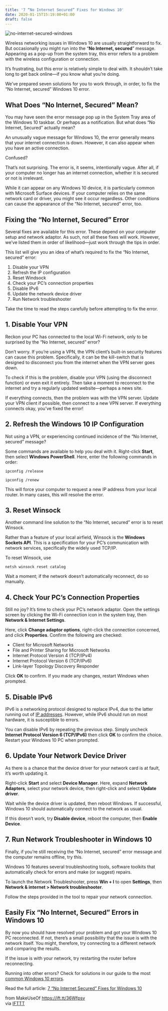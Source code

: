 ```yaml
---
title: '7 “No Internet Secured” Fixes for Windows 10'
date: 2020-01-15T15:19:00+01:00
draft: false
---
```


![no-internet-secured-windows](https://static.makeuseof.com/wp-content/uploads/2020/01/no-internet-secured-windows.jpg)

Wireless networking issues in Windows 10 are usually straightforward to fix. But occasionally you might run into the “**No Internet, secured**” message. Appearing as a pop-up from the system tray, this error refers to a problem with the wireless configuration or connection.

It’s frustrating, but this error is relatively simple to deal with. It shouldn’t take long to get back online—if you know what you’re doing.

We’ve prepared seven solutions for you to work through, in order, to fix the “No Internet, secured” Windows 10 error.

What Does “No Internet, Secured” Mean?
--------------------------------------

You may have seen the error message pop up in the System Tray area of the Windows 10 taskbar. Or perhaps as a notification. But what does “No Internet, Secured” actually mean?

An unusually vague message for Windows 10, the error generally means that your internet connection is down. However, it can also appear when you have an active connection.

Confused?

That’s not surprising. The error is, it seems, intentionally vague. After all, if your computer no longer has an internet connection, whether it is secured or not is irrelevant.

While it can appear on any Windows 10 device, it is particularly common with Microsoft Surface devices. If your computer relies on the same network card or driver, you might see it occur regardless. Other conditions can cause the appearance of the “No Internet, secured” error, too.

Fixing the “No Internet, Secured” Error
---------------------------------------

Several fixes are available for this error. These depend on your computer setup and network adaptor. As such, not all these fixes will work. However, we’ve listed them in order of likelihood—just work through the tips in order.

This list will give you an idea of what’s required to fix the “No Internet, secured” error:

1.  Disable your VPN
2.  Refresh the IP configuration
3.  Reset Windsock
4.  Check your PC’s connection properties
5.  Disable IPv6
6.  Update the network device driver
7.  Run Network troubleshooter

Take the time to read the steps carefully before attempting to fix the error.

1\. Disable Your VPN
--------------------

Reckon your PC has connected to the local Wi-Fi network, only to be surprised by the “No Internet, secured” error?

Don’t worry. If you’re using a VPN, the VPN client’s built-in security features can cause this problem. Specifically, it can be the kill-switch that is designed to disconnect you from the internet when the VPN server goes down.

To check if this is the problem, disable your VPN (using the disconnect function) or even exit it entirely. Then take a moment to reconnect to the internet and try a regularly updated website—perhaps a news site.

If everything connects, then the problem was with the VPN server. Update your VPN client if possible, then connect to a new VPN server. If everything connects okay, you’ve fixed the error!

2\. Refresh the Windows 10 IP Configuration
-------------------------------------------

Not using a VPN, or experiencing continued incidence of the “No Internet, secured” message?

Some commands are available to help you deal with it. Right-click **Start**, then select **Windows PowerShell**. Here, enter the following commands in order:

```
ipconfig /release  
  
ipconfig /renew
```

This will force your computer to request a new IP address from your local router. In many cases, this will resolve the error.

3\. Reset Winsock
-----------------

Another command line solution to the “No Internet, secured” error is to reset Winsock.

Rather than a feature of your local airfield, Winsock is the **Windows Sockets API**. This is a specification for your PC’s communication with network services, specifically the widely used TCP/IP.

To reset Winsock, use

```
netsh winsock reset catalog
```

Wait a moment; if the network doesn’t automatically reconnect, do so manually.

4\. Check Your PC’s Connection Properties
-----------------------------------------

Still no joy? It’s time to check your PC’s network adaptor. Open the settings screen by clicking the Wi-Fi connection icon in the system tray, then **Network & Internet Settings**.

Here, click **Change adaptor options**, right-click the connection concerned, and click **Properties**. Confirm the following are checked:

*   Client for Microsoft Networks
*   File and Printer Sharing for Microsoft Networks
*   Internet Protocol Version 4 (TCP/IPv4)
*   Internet Protocol Version 6 (TCP/IPv6)
*   Link-layer Topology Discovery Responder

Click **OK** to confirm. If you made any changes, restart Windows when prompted.

5\. Disable IPv6
----------------

IPv6 is a networking protocol designed to replace IPv4, due to the latter running out of [IP addresses](//www.makeuseof.com/tag/what-is-ip-address/). However, while IPv6 should run on most hardware, it is susceptible to errors.

You can disable IPv6 by repeating the previous step. Simply uncheck **Internet Protocol Version 6 (TCP/IPv6)** then click **OK** to confirm the choice. Restart your Windows 10 PC when prompted.

6\. Update Your Network Device Driver
-------------------------------------

As there is a chance that the device driver for your network card is at fault, it’s worth updating it.

Right-click **Start** and select **Device Manager**. Here, expand **Network Adapters**, select your network device, then right-click and select **Update driver**.

Wait while the device driver is updated, then reboot Windows. If successful, Windows 10 should automatically connect to the network as usual.

If this doesn’t work, try **Disable device**, reboot the computer, then **Enable Device**.

7\. Run Network Troubleshooter in Windows 10
--------------------------------------------

Finally, if you’re still receiving the “No Internet, secured” error message and the computer remains offline, try this.

Windows 10 features several troubleshooting tools, software toolkits that automatically check for errors and make (or suggest) repairs.

To launch the Network Troubleshooter, press **Win + I** to open **Settings**, then **Network & internet > Network troubleshooter**.

Follow the steps provided in the tool to repair your network connection.

Easily Fix “No Internet, Secured” Errors in Windows 10
------------------------------------------------------

By now you should have resolved your problem and got your Windows 10 PC reconnected. If not, there’s a small possibility that the issue is with the network itself. You might, therefore, try connecting to a different network and comparing the results.

If the issue is with your network, try restarting the router before reconnecting.

Running into other errors? Check for solutions in our guide to the most [common Windows 10 errors](//www.makeuseof.com/tag/common-windows-errors-fixes/).

Read the full article: [7 “No Internet Secured” Fixes for Windows 10](https://www.makeuseof.com/tag/no-internet-secured/)

  
  
from MakeUseOf https://ift.tt/36Wfpsv  
via [IFTTT](https://ifttt.com/?ref=da&site=blogger)